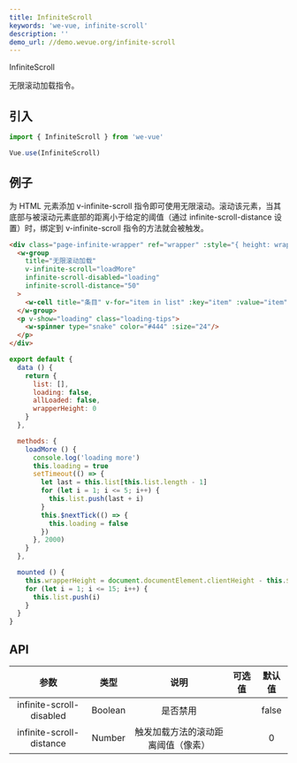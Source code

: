 ```yaml
---
title: InfiniteScroll
keywords: 'we-vue, infinite-scroll'
description: ''
demo_url: //demo.wevue.org/infinite-scroll
---
```


InfiniteScroll

无限滚动加载指令。

## 引入

```js
import { InfiniteScroll } from 'we-vue'

Vue.use(InfiniteScroll)
```

## 例子

为 HTML 元素添加 v-infinite-scroll 指令即可使用无限滚动。滚动该元素，当其底部与被滚动元素底部的距离小于给定的阈值（通过 infinite-scroll-distance 设置）时，绑定到 v-infinite-scroll 指令的方法就会被触发。

```html
<div class="page-infinite-wrapper" ref="wrapper" :style="{ height: wrapperHeight + 'px' }">
  <w-group
    title="无限滚动加载"
    v-infinite-scroll="loadMore"
    infinite-scroll-disabled="loading"
    infinite-scroll-distance="50"
  >
    <w-cell title="条目" v-for="item in list" :key="item" :value="item"/>
  </w-group>
  <p v-show="loading" class="loading-tips">
    <w-spinner type="snake" color="#444" :size="24"/>
  </p>
</div>
```

```js
export default {
  data () {
    return {
      list: [],
      loading: false,
      allLoaded: false,
      wrapperHeight: 0
    }
  },

  methods: {
    loadMore () {
      console.log('loading more')
      this.loading = true
      setTimeout(() => {
        let last = this.list[this.list.length - 1]
        for (let i = 1; i <= 5; i++) {
          this.list.push(last + i)
        }
        this.$nextTick(() => {
          this.loading = false
        })
      }, 2000)
    }
  },

  mounted () {
    this.wrapperHeight = document.documentElement.clientHeight - this.$refs.wrapper.getBoundingClientRect().top
    for (let i = 1; i <= 15; i++) {
      this.list.push(i)
    }
  }
}
```

## API

|   参数   |   类型    |   说明   | 可选值  |  默认值  |
| :----: | :-----: | :----: | :--: | :---: |
| infinite-scroll-disabled  | Boolean  |  是否禁用   |      |   false   |
| infinite-scroll-distance  | Number  |  触发加载方法的滚动距离阈值（像素）   |      |   0   |
